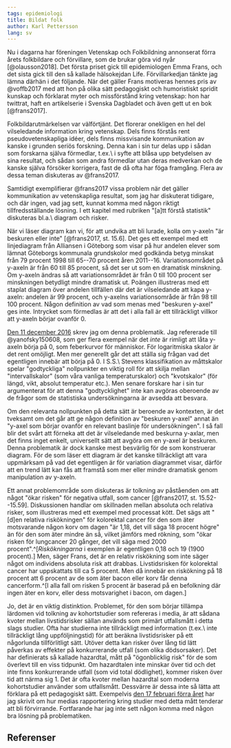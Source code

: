 ```yaml
---
tags: epidemiologi
title: Bildat folk 
author: Karl Pettersson
lang: sv
---
```


Nu i dagarna har föreningen Vetenskap och Folkbildning annonserat förra årets
folkbildare och förvillare, som de brukar göra vid nyår [@olausson2018]. Det
första priset gick till epidemiologen Emma Frans, och det sista gick till den
så kallade hälsokejdan Life. Förvillarkedjan tänkte jag lämna därhän i det
följande. När det gäller Frans motiveras hennes pris av @voffb2017 med att hon
på olika sätt pedagogiskt och humoristiskt spridit kunskap och förklarat myter
och missförstånd kring vetenskap: hon har twittrat, haft en artikelserie i
Svenska Dagbladet och även gett ut en bok [@frans2017].

Folkbildarutmärkelsen var välförtjänt. Det florerar onekligen en hel del
vilseledande information kring vetenskap. Dels finns förstås rent
pseudovetenskapliga idéer, dels finns missvisande kommunikation av kanske i
grunden seriös forskning. Denna kan i sin tur delas upp i sådan
som forskarna själva förmedlar, t.ex.\ i syfte att blåsa upp betydelsen av sina
resultat, och sådan som andra förmedlar utan deras medverkan och de kanske
själva försöker korrigera, fast de då ofta har föga framgång. Flera av dessa teman
diskuteras av @frans2017.

Samtidigt exemplifierar @frans2017 vissa problem när det gäller kommunikation
av vetenskapliga resultat, som jag har diskuterat tidigare, och där ingen, vad
jag sett, kunnat komma med någon riktigt tillfredsställande lösning. I ett
kapitel med rubriken "[a]tt förstå statistik" diskuteras bl.a.\ diagram och
risker.

När vi läser diagram kan vi, för att undvika att bli lurade, kolla om y-axeln
"är beskuren eller inte" [@frans2017, st. 15.6]. Det ges ett exempel med ett
linjediagram från Alliansen i Göteborg som visar på hur andelen elever som lämnat
Göteborgs kommunala grundskolor med godkända betyg minskat från 79 procent 1998
till 65--70 procent åren 2011--16. Variationsområdet på y-axeln är från 60 till
85 procent, så det ser ut som en dramatisk minskning. Om y-axeln ändras så att
variationsområdet är från 0 till 100 procent ser minskningen betydligt mindre
dramatisk ut. Poängen illustreras med ett staplat diagram över andelen
tillfällen där det är vilseledande att kapa y-axeln: andelen är 99 procent, och
y-axelns variationsområde är från 98 till 100 procent. Någon definition av vad
som menas med "beskuren y-axel" ges inte. Intrycket som förmedlas är att det i
alla fall är ett tillräckligt villkor att y-axeln börjar ovanför 0.

[Den 11 december 2016](2016-12-11-skala.html) skrev jag om denna problematik.
Jag refererade till @yanofsky150608, som ger flera exempel när det *inte* är
rimligt att låta y-axeln börja på 0, som feberkurvor för människor. För
logaritmiska skalor är det rent omöjligt. Men mer generellt går det att ställa
sig frågan vad det egentligen innebär att börja på 0. I S.S.\ Stevens klassifikation
av måttskalor spelar "godtyckliga" nollpunkter en viktig roll för att skilja
mellan "intervallskalor" (som våra vanliga temperaturskalor) och "kvotskalor"
(för längd, vikt, absolut temperatur etc.). Men senare forskare har i sin tur
argumenterat för att denna "godtycklighet" inte kan avgöras oberoende av de
frågor som de statistiska undersökningarna är avsedda att besvara.

Om den relevanta nollpunkten på detta sätt är beroende av kontexten, är det
tveksamt om det går att ge någon definition av "beskuren y-axel" annat än
"y-axel som börjar ovanför en relevant baslinje för undersökningen". I så fall
blir det svårt att förneka att det är vilseledande med beskurna y-axlar, men
det finns inget enkelt, universellt sätt att avgöra om en y-axel är beskuren.
Denna problematik är dock kanske mest besvärlig för de som konstruerar diagram.
För de som läser ett diagram är det kanske tillräckligt att vara
uppmärksam på vad det egentligen är för variation diagrammet visar, därför att
en trend lätt kan fås att framstå som mer eller mindre dramatisk genom
manipulation av y-axeln.

Ett annat problemområde som diskuteras är tolkning av påståenden om att något
"ökar risken" för negativa utfall, som cancer [@frans2017, st. 15.52--15.59].
Diskussionen handlar om skillnaden mellan absoluta och relativa risker, som
illustreras med ett exempel med processat kött. Det sägs att "[d]en relativa
riskökningen" för kolorektal cancer för den som äter motsvarande någon korv om
dagen "är 1,18, det vill säga 18 procent högre" än för den som äter mindre än
så, vilket jämförs med rökning, som "ökar risken för lungcancer 20 gånger, det
vill säga med 2000 procent".^[*Riskökningarna* i exemplen är egentligen 0,18
och 19 (1900 procent).]
Men, säger Frans, det är en relativ riskökning som inte säger något om
individens absoluta risk att drabbas. Livstidsrisken för kolorektal cancer har
uppskattats till ca 5 procent. Men då innebär en riskökning på 18 procent att 6
procent av de som äter bacon eller korv får denna cancerform.^[I alla fall om
risken 5 procent är baserad på en befolkning där ingen äter en korv, eller
dess motsvarighet i bacon, om dagen.]

Jo, det är en viktig distinktion. Problemet, för den som börjar tillämpa
lärdomen vid tolkning av kohortstudier som refereras i media, är att sådana
kvoter mellan livstidsrisker sällan används som primärt utfallsmått i detta
slags studier. Ofta har studierna inte tillräckligt med information (t.ex.\ inte 
tillräckligt lång uppföljningstid) för att beräkna livstidsrisker på ett
någorlunda tillförlitligt sätt. Utöver detta kan risker över lång tid lätt
påverkas av effekter på konkurrerande utfall (som olika dödsorsaker). Det har
definierats så kallade hazardtal, mått på "ögonblicklig risk" för de som
överlevt till en viss tidpunkt. Om hazardtalen inte minskar över tid och det
inte finns konkurrerande utfall (som vid total dödlighet), kommer risken över
tid att närma sig 1. Det är ofta kvoter mellan hazardtal som moderna
kohortstudier använder som utfallsmått. Dessvärre är dessa inte så lätta att
förklara på ett pedagogiskt sätt. Exempelvis [den 17 februari förra
året](2017-02-17-mjolk.html) har jag skrivit om hur medias rapportering kring
studier med detta mått tenderar att bli förvirrande. Fortfarande har jag inte
sett någon komma med någon bra lösning på problematiken.

## Referenser
